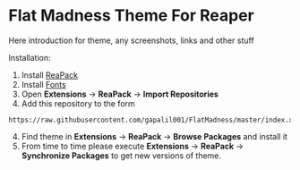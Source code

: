 # Flat Madness Theme For Reaper

Here introduction for theme, any screenshots, links and other stuff

Installation: 
1. Install [ReaPack](https://reapack.com)
2. Install [Fonts](https://freefontsfamily.com/helvetica-neue-font-free/)
3. Open **Extensions** -> **ReaPack** -> **Import Repositories**
4. Add this repository to the form
```
https://raw.githubusercontent.com/gapalil001/FlatMadness/master/index.xml
```
4. Find theme in **Extensions** -> **ReaPack** -> **Browse Packages** and install it
5. From time to time please execute **Extensions** -> **ReaPack** -> **Synchronize Packages** to get new versions of theme.
